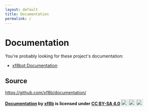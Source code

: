 ```yaml
---
layout: default
title: Documentation
permalink: /
---
```


# Documentation

You're probably looking for these project's documentation:

* [xf8bot Documentation](https://xf8b.github.io/documentation/xf8bot/)

## Source

<https://github.com/xf8b/documentation/>

<b> <a rel="cc:attributionURL" property="dct:title" href="https://github.com/xf8b/documentation/">Documentation</a> by <a rel="cc:attributionURL dct:creator" property="cc:attributionName" href="https://github.com/xf8b/">xf8b</a> is licensed under <a rel="license" href="https://creativecommons.org/licenses/by-sa/4.0">CC BY-SA 4.0<img style="height:22px!important;margin-left:3px;vertical-align:text-bottom;" src="https://mirrors.creativecommons.org/presskit/icons/cc.svg?ref=chooser-v1" /><img style="height:22px!important;margin-left:3px;vertical-align:text-bottom;" src="https://mirrors.creativecommons.org/presskit/icons/by.svg?ref=chooser-v1" /><img style="height:22px!important;margin-left:3px;vertical-align:text-bottom;" src="https://mirrors.creativecommons.org/presskit/icons/sa.svg?ref=chooser-v1" /></a> </b>
